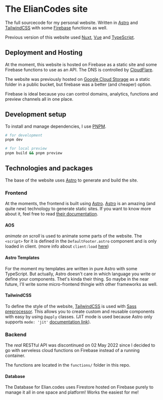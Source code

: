 # The ElianCodes site

The full sourcecode for my personal website. Written in [Astro](<https://astro.build>) and [TailwindCSS](<https://tailwindcss.com>) with some [Firebase](<https://firebase.com>) functions as well.

Previous version of this website used [Nuxt](<https://www.nuxtjs.org>), [Vue](<https://www.vuejs.org>) and [TypeScript](<https://www.typescript-lang.com>).

## Deployment and Hosting
At the moment, this website is hosted on Firebase as a static site and some Firebase functions to use as an API. The DNS is controlled by [CloudFlare](<https://www.cloudflare.com>).

The website was previously hosted on [Google Cloud Storage](<https://cloud.google.com/storage>) as a static folder in a public bucket, but firebase was a better (and cheaper) option.

Firebase is ideal because you can control domains, analytics, functions and preview channels all in one place.

## Development setup

To install and manage dependencies, I use [PNPM](<https://pnpm.io/>).

```bash
# for development
pnpm dev

# for local preview
pnpm build && pnpm preview
```

## Technologies and packages

The base of the website uses [Astro](<https://astro.build>) to generate and build the site.

### Frontend

At the moments, the frontend is built using [Astro](<https://astro.build>). [Astro](<https://astro.build>) is an amazing (and quite new) technology to generate static sites. If you want to know more about it, feel free to read [their documentation](<https://docs.astro.build/getting-started>).

#### AOS

*animate on scroll* is used to animate some parts of the website. The `<script>` for it is defined in the `DefaultFooter.astro` component and is only loaded in client. (more info about `client:load` [here](<https://docs.astro.build/core-concepts/component-hydration>))

#### Astro Templates

For the moment my templates are written in pure Astro with some TypeScript. But actually, Astro doesn't care in which language you write or define your components. Thet's kinda their thing. So maybe in the near future, I'll write some micro-frontend thingie with other frameworks as well.

#### TailwindCSS

To define the style of the website, [TailwindCSS](<https://tailwindcss.com>) is used with [Sass preprocessor](<https://sass-lang.com/>). This allows you to create custom and reusable components with easy by using `@apply` classes. (JIT mode is used because Astro only supports `mode: 'jit'` [documentation link](<https://docs.astro.build/guides/styling#tailwind>)).

### Backend

The *real* RESTful API was discontinued on 02 May 2022 since I decided to go with serveless cloud functions on Firebase instead of a running container.

The functions are located in the `functions/` folder in this repo.

#### Database

The Database for Elian.codes uses Firestore hosted on Firebase purely to manage it all in one space and platform! Works the easiest for me!
